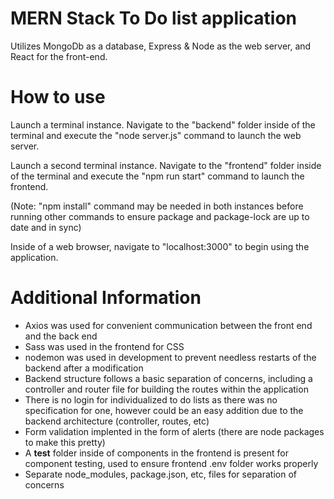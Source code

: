 # MERN Stack To Do list application
Utilizes MongoDb as a database, Express & Node as the web server, and React for the front-end.

# How to use
Launch a terminal instance. Navigate to the "backend" folder inside of the terminal and execute the "node server.js" command to launch the web server.

Launch a second terminal instance. Navigate to the "frontend" folder inside of the terminal and execute the "npm run start" command to launch the frontend.

(Note: "npm install" command may be needed in both instances before running other commands to ensure package and package-lock are up to date and in sync)

Inside of a web browser, navigate to "localhost:3000" to begin using the application.

# Additional Information
- Axios was used for convenient communication between the front end and the back end
- Sass was used in the frontend for CSS
- nodemon was used in development to prevent needless restarts of the backend after a modification
- Backend structure follows a basic separation of concerns, including a controller and router file for building the routes within the application
- There is no login for individualized to do lists as there was no specification for one, however could be an easy addition due to the backend architecture (controller, routes, etc)
- Form validation implented in the form of alerts (there are node packages to make this pretty)
- A __test__ folder inside of components in the frontend is present for component testing, used to ensure frontend .env folder works properly
- Separate node_modules, package.json, etc, files for separation of concerns